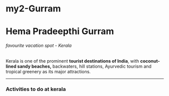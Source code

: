 # my2-Gurram
# Hema Pradeepthi Gurram
###### favourite vacation spot - Kerala
Kerala is one of the prominent **tourist destinations of India**, with **coconut-lined sandy beaches,** backwaters, hill stations, Ayurvedic tourism and tropical greenery as its major attractions.
<hr></hr>
<h3>Activities to do at kerala</h3>